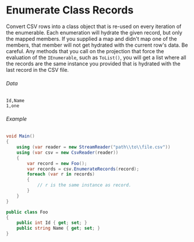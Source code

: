 # Enumerate Class Records

Convert CSV rows into a class object that is re-used on every iteration of the enumerable. Each enumeration will hydrate the given record, but only the mapped members. If you supplied a map and didn't map one of the members, that member will not get hydrated with the current row's data. Be careful. Any methods that you call on the projection that force the evaluation of the `IEnumerable`, such as `ToList()`, you will get a list where all the records are the same instance you provided that is hydrated with the last record in the CSV file.

###### Data

```
Id,Name
1,one
```

###### Example

```cs
void Main()
{
    using (var reader = new StreamReader("path\\to\\file.csv"))
    using (var csv = new CsvReader(reader))
    {
		var record = new Foo();
        var records = csv.EnumerateRecords(record);
		foreach (var r in records)
		{
			// r is the same instance as record.
		}
    }
}

public class Foo
{
    public int Id { get; set; }
    public string Name { get; set; }
}
```

<br />
